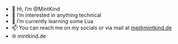 - 👋 Hi, I’m @MintKind
- 👀 I’m interested in anything technical
- 🌱 I’m currently learning some Lua
- 📫 You can reach me on my socials or via mail at me@mintkind.de
- 🌐 mintkind.de

<!---
MintKind/MintKind is a ✨ special ✨ repository because its `README.md` (this file) appears on your GitHub profile.
You can click the Preview link to take a look at your changes.
--->
